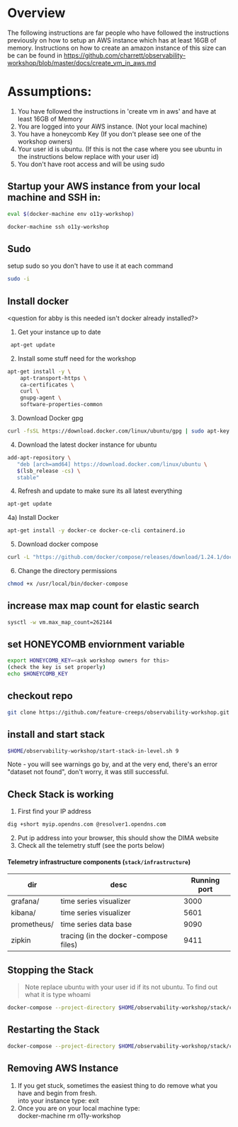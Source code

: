 
# Overview
The following instructions are far people who have followed the instructions previously on how to setup an AWS instance which has at least 16GB of memory.
Instructions on how to create an amazon instance of this size can be can be found in https://github.com/charrett/observability-workshop/blob/master/docs/create_vm_in_aws.md

# Assumptions:
1) You have followed the instructions in 'create vm in aws' and have at least 16GB of Memory
1) You are logged into your AWS instance. (Not your local machine)
2) You have a honeycomb Key (If you don't please see one of the workshop owners)
3) Your user id is ubuntu. (If this is not the case where you see ubuntu in the instructions below replace with your user id)
4) You don't have root access and will be using sudo

## Startup your AWS instance from your local machine and SSH in:
``` bash
eval $(docker-machine env o11y-workshop)
```
``` bash
docker-machine ssh o11y-workshop
```

## Sudo
setup sudo so you don't have to use it at each command
``` bash
sudo -i
```

## Install docker
<question for abby is this needed isn't docker already installed?>

1) Get your instance up to date
``` bash
 apt-get update
```
2) Install some stuff need for the workshop
``` bash
apt-get install -y \
    apt-transport-https \
    ca-certificates \
    curl \
    gnupg-agent \
    software-properties-common
```
3) Download Docker gpg
``` bash
curl -fsSL https://download.docker.com/linux/ubuntu/gpg | sudo apt-key add -
```
4) Download the latest docker instance for ubuntu
``` bash
add-apt-repository \
   "deb [arch=amd64] https://download.docker.com/linux/ubuntu \
   $(lsb_release -cs) \
   stable"
```
4) Refresh and update to make sure its all latest everything
``` bash
apt-get update
```
4a) Install Docker
``` bash
apt-get install -y docker-ce docker-ce-cli containerd.io
```
5) Download docker compose
``` bash
curl -L "https://github.com/docker/compose/releases/download/1.24.1/docker-compose-$(uname -s)-$(uname -m)" -o /usr/local/bin/docker-compose
```
6)  Change the directory permissions
``` bash
chmod +x /usr/local/bin/docker-compose
```

## increase max map count for elastic search
``` bash
sysctl -w vm.max_map_count=262144
```

## set HONEYCOMB enviornment variable
``` bash
export HONEYCOMB_KEY=<ask workshop owners for this>
(check the key is set properly)
echo $HONEYCOMB_KEY
```
## checkout repo
``` bash
git clone https://github.com/feature-creeps/observability-workshop.git $HOME/observability-workshop
```
## install and start stack
``` bash
$HOME/observability-workshop/start-stack-in-level.sh 9
```
 Note - you will see warnings go by, and at the very end, there's an error "dataset not found", don't worry, it was still successful.

## Check Stack is working
1) First find your IP address
``` bash
dig +short myip.opendns.com @resolver1.opendns.com
```
2) Put ip address into your browser, this should show the DIMA website
3) Check all the telemetry stuff (see the ports below)

#### Telemetry infrastructure components (`stack/infrastructure`)

| dir                         | desc                                      |Running port |
| ---                         | ---                                       | --          |
| grafana/                    | time series visualizer                    | 3000        |
| kibana/                     | time series visualizer                    | 5601        |
| prometheus/                 | time series data base                     | 9090        |
| zipkin                      | tracing (in the docker-compose files)     | 9411        |


## Stopping the Stack
>Note replace ubuntu with your user id if its not ubuntu. To find out what it is type whoami
``` bash
docker-compose --project-directory $HOME/observability-workshop/stack/compose/ -f $HOME/observability-workshop/stack/compose/docker-compose-level-9.yml down -v --remove-orphans
```

## Restarting the Stack
``` bash
docker-compose --project-directory $HOME/observability-workshop/stack/compose/ -f $HOME/observability-workshop/stack/compose/docker-compose-level-9.yml up --build -d
```

## Removing AWS Instance
1) If you get stuck, sometimes the easiest thing to do remove what you have and begin from fresh. \
into your instance type: exit
2) Once you are on your local machine type: \
docker-machine rm o11y-workshop
